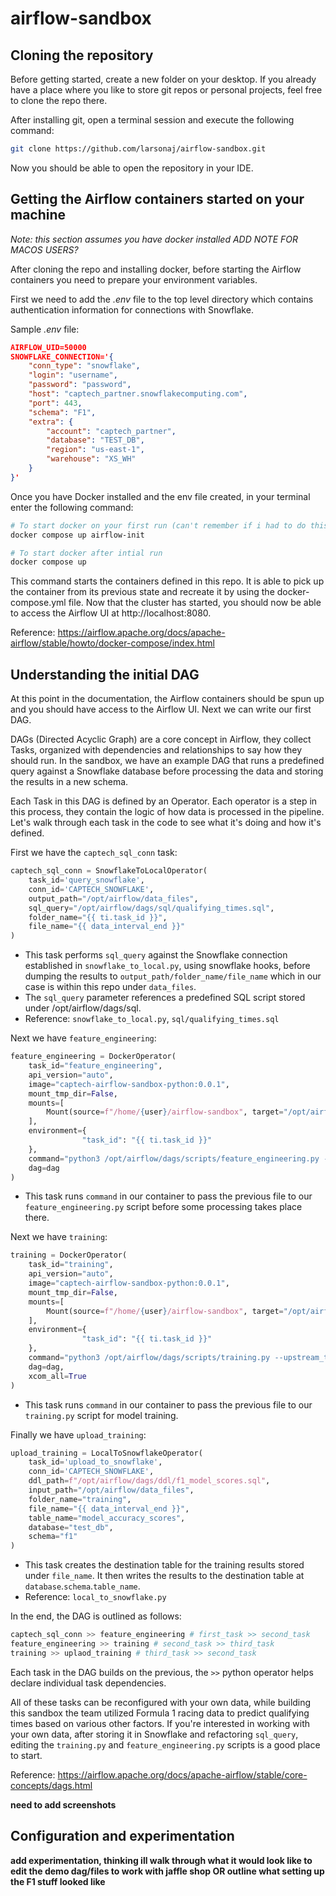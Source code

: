 

# airflow-sandbox

## Cloning the repository 

Before getting started, create a new folder on your desktop. If you already have a place where you like to store git repos or personal projects, feel free to clone the repo there. 

After installing git, open a terminal session and execute the following command:

```zsh
git clone https://github.com/larsonaj/airflow-sandbox.git
```

Now you should be able to open the repository in your IDE.


## Getting the Airflow containers started on your machine
*Note: this section assumes you have docker installed*
*ADD NOTE FOR MACOS USERS?*

After cloning the repo and installing docker, before starting the Airflow containers you need to prepare your environment variables.

First we need to add the *.env* file to the top level directory which contains authentication information for connections with Snowflake. 

Sample *.env* file:

```json
AIRFLOW_UID=50000  
SNOWFLAKE_CONNECTION='{
    "conn_type": "snowflake",
    "login": "username",
    "password": "password",
    "host": "captech_partner.snowflakecomputing.com",
    "port": 443,
    "schema": "F1",
    "extra": {
        "account": "captech_partner",
        "database": "TEST_DB",
        "region": "us-east-1",
        "warehouse": "XS_WH"
	}
}'
```

Once you have Docker installed and the env file created, in your terminal enter the following command:

```zsh
# To start docker on your first run (can't remember if i had to do this to start)
docker compose up airflow-init

# To start docker after intial run
docker compose up
```

This command starts the containers defined in this repo. It is able to pick up the container from its previous state and recreate it by using the docker-compose.yml file. Now that the cluster has started, you should now be able to access the Airflow UI at http://localhost:8080.

Reference: https://airflow.apache.org/docs/apache-airflow/stable/howto/docker-compose/index.html

## Understanding the initial DAG

At this point in the documentation, the Airflow containers should be spun up and you should have access to the Airflow UI. Next we can write our first DAG. 

DAGs (Directed Acyclic Graph) are a core concept in Airflow, they collect Tasks, organized with dependencies and relationships to say how they should run. In the sandbox, we have an example DAG that runs a predefined query against a Snowflake database before processing the data and storing the results in a new schema. 

Each Task in this DAG is defined by an Operator. Each operator is a step in this process, they contain the logic of how data is processed in the pipeline. Let's walk through each task in the code to see what it's doing and how it's defined.

First we have the `captech_sql_conn` task:

```python
captech_sql_conn = SnowflakeToLocalOperator(
    task_id='query_snowflake',
    conn_id='CAPTECH_SNOWFLAKE',
    output_path="/opt/airflow/data_files",
    sql_query="/opt/airflow/dags/sql/qualifying_times.sql",
    folder_name="{{ ti.task_id }}",
    file_name="{{ data_interval_end }}"
)
```
- This task performs `sql_query` against the Snowflake connection established in `snowflake_to_local.py`, using snowflake hooks, before dumping the results to `output_path/folder_name/file_name` which in our case is within this repo under `data_files`.
- The `sql_query` parameter references a predefined SQL script stored under /opt/airflow/dags/sql.
- Reference: `snowflake_to_local.py`, `sql/qualifying_times.sql`


Next we have `feature_engineering`:

```python
feature_engineering = DockerOperator(
    task_id="feature_engineering",
    api_version="auto",
    image="captech-airflow-sandbox-python:0.0.1",
    mount_tmp_dir=False,
    mounts=[
        Mount(source=f"/home/{user}/airflow-sandbox", target="/opt/airflow/", type="bind")
    ],
    environment={
                "task_id": "{{ ti.task_id }}"
    },
    command="python3 /opt/airflow/dags/scripts/feature_engineering.py --upstream_task {{ ti.task.upstream_task_ids.pop() }} --filename {{data_interval_end}}.csv",
    dag=dag
)
```
- This task runs `command` in our container to pass the previous file to our `feature_engineering.py` script before some processing takes place there.


Next we have `training`:

```python
training = DockerOperator(
    task_id="training",
    api_version="auto",
    image="captech-airflow-sandbox-python:0.0.1",
    mount_tmp_dir=False,
    mounts=[
        Mount(source=f"/home/{user}/airflow-sandbox", target="/opt/airflow/", type="bind")
    ],
    environment={
                "task_id": "{{ ti.task_id }}"
    },
    command="python3 /opt/airflow/dags/scripts/training.py --upstream_task {{ ti.task.upstream_task_ids.pop() }} --filename {{data_interval_end}}.csv",
    dag=dag,
    xcom_all=True
)
```
- This task runs `command` in our container to pass the previous file to our `training.py` script for model training.

Finally we have `upload_training`:

```python
upload_training = LocalToSnowflakeOperator(
    task_id='upload_to_snowflake',
    conn_id='CAPTECH_SNOWFLAKE',
    ddl_path=f"/opt/airflow/dags/ddl/f1_model_scores.sql",
    input_path="/opt/airflow/data_files",
    folder_name="training",
    file_name="{{ data_interval_end }}",
    table_name="model_accuracy_scores",
    database="test_db",
    schema="f1"
)
```
- This task creates the destination table for the training results stored under `file_name`. It then writes the results to the destination table at `database`.`schema`.`table_name`.
- Reference: `local_to_snowflake.py`

In the end, the DAG is outlined as follows:

```python
captech_sql_conn >> feature_engineering # first_task >> second_task
feature_engineering >> training # second_task >> third_task
training >> uplaod_training # third_task >> second_task
```

Each task in the DAG builds on the previous, the `>>` python operator helps declare individual task dependencies. 

All of these tasks can be reconfigured with your own data, while building this sandbox the team utilized Formula 1 racing data to predict qualifying times based on various other factors. If you're interested in working with your own data, after storing it in Snowflake and refactoring `sql_query`, editing the `training.py` and `feature_engineering.py` scripts is a good place to start.

Reference: https://airflow.apache.org/docs/apache-airflow/stable/core-concepts/dags.html

**need to add screenshots**


## Configuration and experimentation

**add experimentation, thinking ill walk through what it would look like to edit the demo dag/files to work with jaffle shop OR outline what setting up the F1 stuff looked like** 

